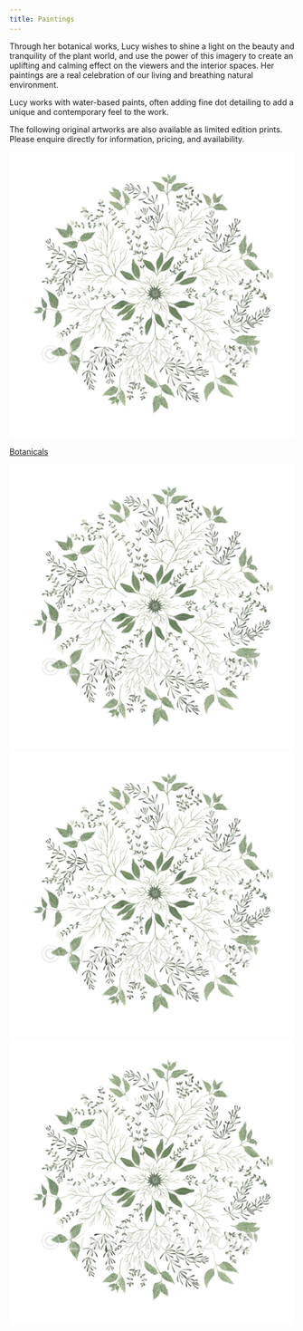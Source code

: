 ```yaml
---
title: Paintings 
---
```


Through her botanical works, Lucy wishes to shine a light on the beauty and tranquility of the plant world, and use the power of this imagery to create an uplifting and calming effect on the viewers and the interior spaces. Her paintings are a real celebration of our living and breathing natural environment.

Lucy works with water-based paints, often adding fine dot detailing to add a unique and contemporary feel to the work.

The following original artworks are also available as limited edition prints. Please enquire directly for information, pricing, and availability.

<div class="grid-container sub-project-grid">
<a href="/projects/botanicals">
<img src="/img/small_botanicals-1.jpg" alt=Botanicals></img>
<p class="project-hover-text">Botanicals</p>
</a>
<img src="/img/small_botanicals-1.jpg" alt=Botanicals></img>
<img src="/img/small_botanicals-1.jpg" alt=Botanicals></img>
<img src="/img/small_botanicals-1.jpg" alt=Botanicals></img>
</div>

